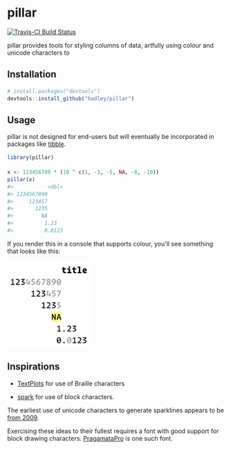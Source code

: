 
<!-- README.md is generated from README.Rmd. Please edit that file -->
pillar
======

[![Travis-CI Build Status](https://travis-ci.org/hadley/pillar.svg?branch=master)](https://travis-ci.org/hadley/pillar)

pillar provides tools for styling columns of data, artfully using colour and unicode characters to

Installation
------------

``` r
# install.packages("devtools")
devtools::install_github("hadley/pillar")
```

Usage
-----

pillar is not designed for end-users but will eventually be incorporated in packages like [tibble](http://tibble.tidyverse.org).

``` r
library(pillar)

x <- 123456789 * (10 ^ c(1, -3, -5, NA, -8, -10))
pillar(x)
#>           <dbl>
#> 1234567890     
#>     123457     
#>       1235     
#>         NA     
#>          1.23  
#>          0.0123
```

If you render this in a console that supports colour, you'll see something that looks like this:

<img src="man/figures/colours.png" width="200px" />

Inspirations
------------

-   [TextPlots](https://github.com/sunetos/TextPlots.jl) for use of Braille characters

-   [spark](https://github.com/holman/spark) for use of block characters.

The earliest use of unicode characters to generate sparklines appears to be [from 2009](https://blog.jonudell.net/2009/01/13/fuel-prices-and-pageviews/).

Exercising these ideas to their fullest requires a font with good support for block drawing characters. [PragamataPro](https://www.fsd.it/shop/fonts/pragmatapro/) is one such font.
